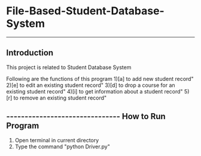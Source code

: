 # File-Based-Student-Database-System
-------------------------------
Introduction
-------------------------------
This project is related to Student Database System

Following are the functions of this program
        1)[a] to add new student record"
        2)[e] to edit an existing student record"
        3)[d] to drop a course for an existing student record"
        4)[i] to get information about a student record"
        5)[r] to remove an existing student record"

**-------------------------------**
How to Run Program
-------------------------------
1) Open terminal in current directory 
2) Type the command "python Driver.py"

